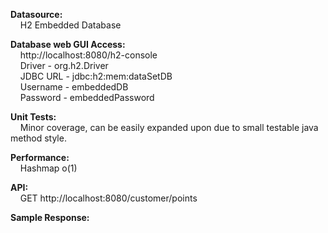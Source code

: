 <p><strong>Datasource:</strong><br />
&nbsp; &nbsp; H2 Embedded Database</p>

<p><strong>Database web GUI Access:</strong><br />
&nbsp; &nbsp; http://localhost:8080/h2-console<br />
&nbsp; &nbsp; Driver - org.h2.Driver<br />
&nbsp; &nbsp; JDBC URL - jdbc:h2:mem:dataSetDB<br />
&nbsp; &nbsp; Username - embeddedDB<br />
&nbsp; &nbsp; Password - embeddedPassword</p>

<p><strong>Unit Tests:</strong><br />
&nbsp; &nbsp; Minor coverage, can be easily expanded upon due to small testable java method style.</p>

<p><strong>Performance:</strong><br />
&nbsp; &nbsp; Hashmap o(1)</p>

<p><strong>API:</strong><br />
&nbsp; &nbsp; GET http://localhost:8080/customer/points</p>

<p><strong>Sample Response:</strong></p>
